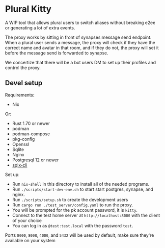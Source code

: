 # Plural Kitty

A WIP tool that allows plural users to switch aliases without breaking e2ee or
generating a lot of extra events.

The proxy works by sitting in front of synapses message send endpoint. When a plural user
sends a message, the proxy will check if they have the correct name and avatar in that room,
and if they do not, the proxy will set it before the message send is forwarded to synapse.

We concertize that there will be a bot users DM to set up their profiles and control the proxy.

## Devel setup

Requirements:

- Nix

Or:

- Rust 1.70 or newer
- podman
- podman-compose
- pkg-config
- Openssl
- Sqlite
- Nginx
- Postgresql 12 or newer
- [sqlx-cli](https://github.com/launchbadge/sqlx/tree/main/sqlx-cli)

Set up:

- Run `nix-shell` in this directory to install all of the needed programs.
- Run `./scripts/start-dev-env.sh` to start start postgres, synapse, and nginx.
- Run `./scripts/setup.sh` to create the development users
- Run `cargo run ./test_server/config.yaml` to run the proxy.
- You will be prompted for the pk account password, it is `kitty`.
- Connect to the test home server at `http://localhost:8000` with the client of your choice
- You can log in as `@test:test.local` with the password `test`.

Ports `8000`, `8008`, `4000`, and `5432` will be used by default,
make sure they're available on your system
